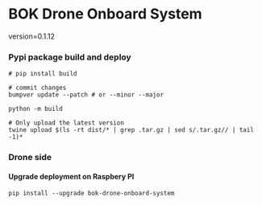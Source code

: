 # BOK Drone Onboard System
version=0.1.12


### Pypi package build and deploy
    # pip install build

    # commit changes
    bumpver update --patch # or --minor --major

    python -m build

    # Only upload the latest version
    twine upload $(ls -rt dist/* | grep .tar.gz | sed s/.tar.gz// | tail -1)*


### Drone side
#### Upgrade deployment on Raspbery PI

    pip install --upgrade bok-drone-onboard-system

